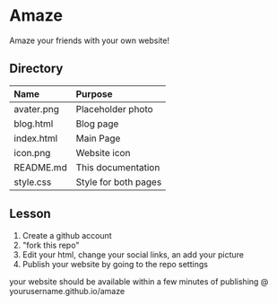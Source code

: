 # Amaze 
Amaze your friends with your own website!

## Directory 

| Name       | Purpose              | 
| :---       | :---                 | 
| avater.png | Placeholder photo    |
| blog.html  | Blog page            |
| index.html | Main Page            |
| icon.png   | Website icon         |
| README.md  | This documentation   |
| style.css  | Style for both pages |

## Lesson
1. Create a github account
2. "fork this repo"
3. Edit your html, change your social links, an add your picture
4. Publish your website by going to the repo settings

your website should be available within a few minutes of publishing @ yourusername.github.io/amaze